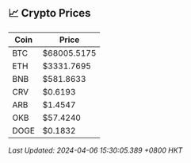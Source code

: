 ## 📈 Crypto Prices

| Coin | Price |
| ---- | ----- |
| BTC | $68005.5175 |
| ETH | $3331.7695 |
| BNB | $581.8633 |
| CRV | $0.6193 |
| ARB | $1.4547 |
| OKB | $57.4240 |
| DOGE | $0.1832 |

_Last Updated: 2024-04-06 15:30:05.389 +0800 HKT_